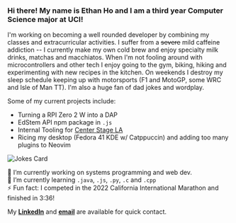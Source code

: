 ### Hi there! My name is Ethan Ho and I am a third year Computer Science major at UCI!

I'm working on becoming a well rounded developer by combining my classes and extracurricular activities.
I suffer from a ~~severe~~ mild caffeine addiction -- I currently make my own cold brew and enjoy specialty milk drinks, matchas and macchiatos.
When I'm not fooling around with microcontrollers and other tech I enjoy going to the gym, biking, hiking and experimenting with new recipes in the kitchen.
On weekends I destroy my sleep schedule keeping up with motorsports (F1 and MotoGP, some WRC and Isle of Man TT).
I'm also a huge fan of dad jokes and wordplay.

Some of my current projects include:

- Turning a RPI Zero 2 W into a DAP
- EdStem API npm package in `.js`
- Internal Tooling for [Center Stage LA](https://www.cstagela.com)
- Ricing my desktop (Fedora 41 KDE w/ Catppuccin) and adding too many plugins to Neovim 

![Jokes Card](https://readme-jokes.vercel.app/api)
<!-- not sure why but the jokes card is tiny now -->
🔭 I’m currently working on systems programming and web dev.  
🌱 I’m currently learning `.java`, `.js`, `.py`, `.c` and `.cpp`  
⚡ Fun fact: I competed in the 2022 California International Marathon and finished in 3:36!

My [**LinkedIn**](https://www.linkedin.com/in/h0ethan04/) and [**email**](mailto:hoea2@uci.edu) are available for quick contact.

<!-- ![visitors](https://visitor-badge.glitch.me/badge?page_id=h0ethan04&left_color=green&right_color=red) -->
                
<!--
**h0ethan04/h0ethan04** is a ✨ _special_ ✨ repository because its `README.md` (this file) appears on your GitHub profile.

Here are some ideas to get you started:

- 🔭 I’m currently working on ...
- 🌱 I’m currently learning ...
- 👯 I’m looking to collaborate on ...
- 🤔 I’m looking for help with ...
- 💬 Ask me about ...
- 📫 How to reach me: ...
- 😄 Pronouns: ...
- ⚡ Fun fact: ...
-->
